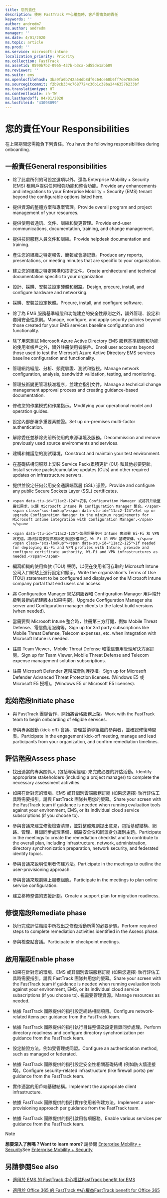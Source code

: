 ```yaml
---
title: 您的責任
description: 使用 FastTrack 中心權益時，客戶需擔負的責任
keywords: ''
author: andredm7
ms.author: andredm
manager: ''
ms.date: 4/01/2020
ms.topic: article
ms.prod: ''
ms.service: microsoft-intune
localization_priority: Priority
ms.collection: FastTrack
ms.assetid: 0590b7b2-0965-437b-b3ca-bd55de1abb09
ms.reviewer: ''
ms.suite: ems
ms.openlocfilehash: 3ba9fa6b742a54db8df6c64ce60b6ff7de708de5
ms.sourcegitcommit: f2b9cb334c7687724c36b1c38ba24463576233bf
ms.translationtype: HT
ms.contentlocale: zh-TW
ms.lasthandoff: 04/01/2020
ms.locfileid: "43098099"
---
```

# <a name="your-responsibilities"></a><span data-ttu-id="11ac2-103">您的責任</span><span class="sxs-lookup"><span data-stu-id="11ac2-103">Your Responsibilities</span></span>

<span data-ttu-id="11ac2-104">在上架期間您需擔負下列責任。</span><span class="sxs-lookup"><span data-stu-id="11ac2-104">You have the following responsibilities during onboarding.</span></span>

## <a name="general-responsibilities"></a><span data-ttu-id="11ac2-105">一般責任</span><span class="sxs-lookup"><span data-stu-id="11ac2-105">General responsibilities</span></span>

-   <span data-ttu-id="11ac2-106">除了此處所列的可設定選項以外，還為 Enterprise Mobility + Security (EMS) 租用戶提供任何增強功能和整合功能。</span><span class="sxs-lookup"><span data-stu-id="11ac2-106">Provide any enhancements and integrations to your Enterprise Mobility + Security (EMS) tenant beyond the configurable options listed here.</span></span>

-   <span data-ttu-id="11ac2-107">提供資源的整體方案和專案管理。</span><span class="sxs-lookup"><span data-stu-id="11ac2-107">Provide overall program and project management of your resources.</span></span>

-   <span data-ttu-id="11ac2-108">提供使用者通訊、文件、訓練和變更管理。</span><span class="sxs-lookup"><span data-stu-id="11ac2-108">Provide end-user communications, documentation, training, and change management.</span></span>

-   <span data-ttu-id="11ac2-109">提供技術服務人員文件和訓練。</span><span class="sxs-lookup"><span data-stu-id="11ac2-109">Provide helpdesk documentation and training.</span></span>

-   <span data-ttu-id="11ac2-110">產生您的組織之特定報告、簡報或會議記錄。</span><span class="sxs-lookup"><span data-stu-id="11ac2-110">Produce any reports, presentations, or meeting minutes that are specific to your organization.</span></span>

-   <span data-ttu-id="11ac2-111">建立您的組織之特定架構和技術文件。</span><span class="sxs-lookup"><span data-stu-id="11ac2-111">Create architectural and technical documentation specific to your organization.</span></span>

-   <span data-ttu-id="11ac2-112">設計、採購、安裝並設定硬體和網路。</span><span class="sxs-lookup"><span data-stu-id="11ac2-112">Design, procure, install, and configure hardware and networking.</span></span>

-   <span data-ttu-id="11ac2-113">採購、安裝並設定軟體。</span><span class="sxs-lookup"><span data-stu-id="11ac2-113">Procure, install, and configure software.</span></span>

-   <span data-ttu-id="11ac2-114">除了為 EMS 服務基準組態和功能建立的安全性原則之外，額外管理、設定和套用安全性原則。</span><span class="sxs-lookup"><span data-stu-id="11ac2-114">Manage, configure, and apply security policies beyond those created for your EMS services baseline configuration and functionality.</span></span>

-   <span data-ttu-id="11ac2-115">除了用來測試 Microsoft Azure Active Directory EMS 服務基準組態和功能的使用者帳戶之外，額外註冊使用者帳戶。</span><span class="sxs-lookup"><span data-stu-id="11ac2-115">Enroll user accounts beyond those used to test the Microsoft Azure Active Directory EMS services baseline configuration and functionality.</span></span>

-   <span data-ttu-id="11ac2-116">管理網路組態、分析、頻寬驗證、測試和監視。</span><span class="sxs-lookup"><span data-stu-id="11ac2-116">Manage network configuration, analysis, bandwidth validation, testing, and monitoring.</span></span>

-   <span data-ttu-id="11ac2-117">管理技術變更管理核准程序，並建立指引文件。</span><span class="sxs-lookup"><span data-stu-id="11ac2-117">Manage a technical change management approval process and creating guidance-based documentation.</span></span>

-   <span data-ttu-id="11ac2-118">修改您的作業模式和作業指示。</span><span class="sxs-lookup"><span data-stu-id="11ac2-118">Modifying your operational model and operation guides.</span></span>

-   <span data-ttu-id="11ac2-119">設定內部部署多重要素驗證。</span><span class="sxs-lookup"><span data-stu-id="11ac2-119">Set up on-premises multi-factor authentication.</span></span>

-   <span data-ttu-id="11ac2-120">解除委任並移除先前所使用的來源環境及服務。</span><span class="sxs-lookup"><span data-stu-id="11ac2-120">Decommission and remove previously used source environments and services.</span></span>

-   <span data-ttu-id="11ac2-121">建構和維護您的測試環境。</span><span class="sxs-lookup"><span data-stu-id="11ac2-121">Construct and maintain your test environment.</span></span>

-   <span data-ttu-id="11ac2-122">在基礎結構伺服器上安裝 Service Pack/累積更新 (CU) 和其他必要更新。</span><span class="sxs-lookup"><span data-stu-id="11ac2-122">Install service packs/cumulative updates (CUs) and other required updates on infrastructure servers.</span></span>

-   <span data-ttu-id="11ac2-123">提供並設定任何公用安全通訊端階層 (SSL) 憑證。</span><span class="sxs-lookup"><span data-stu-id="11ac2-123">Provide and configure any public Secure Sockets Layer (SSL) certificates.</span></span>

-     <span data-ttu-id="11ac2-124">安裝 Configuration Manager 或將其升級至最低需求，以讓 Microsoft Intune 與 Configuration Manager 整合。</span><span class="sxs-lookup"><span data-stu-id="11ac2-124">Set up or upgrade Configuration Manager to the minimum requirements for Microsoft Intune integration with Configuration Manager.</span></span>

-     <span data-ttu-id="11ac2-125">如果需要使用 Intune 來部署 Wi-Fi 和 VPN 設定檔，請根據需要提供和設定憑證授權單位、Wi-Fi 和 VPN 基礎架構。</span><span class="sxs-lookup"><span data-stu-id="11ac2-125">If needed for deploying Wi-Fi and VPN profiles with Intune, provide and configure certificate authority, Wi-Fi and VPN infrastructures as needed.</span></span>

-   <span data-ttu-id="11ac2-126">編寫組織的使用條款 (TOU) 聲明，以便在使用者可存取的 Microsoft Intune 公司入口網站上進行設定和顯示。</span><span class="sxs-lookup"><span data-stu-id="11ac2-126">Write the organization's Terms of Use (TOU) statement to be configured and displayed on the Microsoft Intune company portal that end users can access.</span></span>

-   <span data-ttu-id="11ac2-127">將 Configuration Manager 網站伺服器和 Configuration Manager 用戶端升級到最新的組建版本(如果需要)。</span><span class="sxs-lookup"><span data-stu-id="11ac2-127">Upgrade Configuration Manager site server and Configuration manager clients to the latest build versions (when needed).</span></span>

-   <span data-ttu-id="11ac2-128">當需要與 Microsoft Intune 整合時，註冊第三方訂閱，例如 Mobile Threat Defense、電信費用服務等。</span><span class="sxs-lookup"><span data-stu-id="11ac2-128">Sign up for 3rd party subscriptions like Mobile Threat Defense, Telecom expenses, etc. when integration with Microsoft Intune is needed.</span></span>

-   <span data-ttu-id="11ac2-129">註冊 Team Viewer、Mobile Threat Defense 和電信費用管理解決方案訂閱。</span><span class="sxs-lookup"><span data-stu-id="11ac2-129">Sign up for Team Viewer, Mobile Threat Defense and Telecom expense management solution subscriptions.</span></span>

-   <span data-ttu-id="11ac2-130">註冊 Microsoft Defender 進階威脅防護授權。</span><span class="sxs-lookup"><span data-stu-id="11ac2-130">Sign up for Microsoft Defender Advanced Threat Protection licenses.</span></span> <span data-ttu-id="11ac2-131">(Windows E5 或 Microsoft E5 授權)。</span><span class="sxs-lookup"><span data-stu-id="11ac2-131">(Windows E5 or Microsoft E5 licenses).</span></span>

## <a name="initiate-phase"></a><span data-ttu-id="11ac2-132">起始階段</span><span class="sxs-lookup"><span data-stu-id="11ac2-132">Initiate phase</span></span>

-   <span data-ttu-id="11ac2-133">與 FastTrack 團隊合作，開始將合格服務上架。</span><span class="sxs-lookup"><span data-stu-id="11ac2-133">Work with the FastTrack team to begin onboarding of eligible services.</span></span>

-   <span data-ttu-id="11ac2-134">參與專案啟動 (kick-off) 會議、管理並領導組織的參與者，並確認修復時間表。</span><span class="sxs-lookup"><span data-stu-id="11ac2-134">Participate in the engagement kick-off meeting, manage and lead participants from your organization, and confirm remediation timelines.</span></span>

## <a name="assess-phase"></a><span data-ttu-id="11ac2-135">評估階段</span><span class="sxs-lookup"><span data-stu-id="11ac2-135">Assess phase</span></span>

-   <span data-ttu-id="11ac2-136">找出適當的專案關係人 (包括專案經理) 來完成必要的評估活動。</span><span class="sxs-lookup"><span data-stu-id="11ac2-136">Identify appropriate stakeholders (including a project manager) to complete the necessary assessment activities.</span></span>

-   <span data-ttu-id="11ac2-137">如果在針對您的環境、EMS 或其個別雲端服務訂閱 (如果您選擇) 執行評估工具時需要指引，請與 FastTrack 團隊共用您的螢幕。</span><span class="sxs-lookup"><span data-stu-id="11ac2-137">Share your screen with the FastTrack team if guidance is needed when running evaluation tools against your environment, EMS, or its individual cloud service subscriptions (if you choose to).</span></span>

-   <span data-ttu-id="11ac2-138">參與會議來建立修復檢查清單，並對整體規劃提出意見，包括基礎結構、網路、管理、目錄同步處理準備、網路安全性和同盟身分識別主題。</span><span class="sxs-lookup"><span data-stu-id="11ac2-138">Participate in the meetings to create the remediation checklist and to contribute to the overall plan, including infrastructure, network, administration, directory synchronization preparation, network security, and federated identity topics.</span></span>

-   <span data-ttu-id="11ac2-139">參與會議來說明使用者佈建方法。</span><span class="sxs-lookup"><span data-stu-id="11ac2-139">Participate in the meetings to outline the user-provisioning approach.</span></span>

-   <span data-ttu-id="11ac2-140">參與會議來規劃線上服務組態。</span><span class="sxs-lookup"><span data-stu-id="11ac2-140">Participate in the meetings to plan online service configuration.</span></span>

-   <span data-ttu-id="11ac2-141">建立移轉整備的支援計劃。</span><span class="sxs-lookup"><span data-stu-id="11ac2-141">Create a support plan for migration readiness.</span></span>

## <a name="remediate-phase"></a><span data-ttu-id="11ac2-142">修復階段</span><span class="sxs-lookup"><span data-stu-id="11ac2-142">Remediate phase</span></span>

-   <span data-ttu-id="11ac2-143">執行完成評估階段中所找出之修復活動所需的必要步驟。</span><span class="sxs-lookup"><span data-stu-id="11ac2-143">Perform required steps to complete remediation activities identified in the Assess phase.</span></span>

-   <span data-ttu-id="11ac2-144">參與檢查點會議。</span><span class="sxs-lookup"><span data-stu-id="11ac2-144">Participate in checkpoint meetings.</span></span>

## <a name="enable-phase"></a><span data-ttu-id="11ac2-145">啟用階段</span><span class="sxs-lookup"><span data-stu-id="11ac2-145">Enable phase</span></span>

-   <span data-ttu-id="11ac2-146">如果在針對您的環境、EMS 或其個別雲端服務訂閱 (如果您選擇) 執行評估工具時需要指引，請與 FastTrack 團隊共用您的螢幕。</span><span class="sxs-lookup"><span data-stu-id="11ac2-146">Share your screen with the FastTrack team if guidance is needed when running evaluation tools against your environment, EMS, or its individual cloud service subscriptions (if you choose to).</span></span> <span data-ttu-id="11ac2-147">視需要管理資源。</span><span class="sxs-lookup"><span data-stu-id="11ac2-147">Manage resources as needed.</span></span>

-   <span data-ttu-id="11ac2-148">依據 FastTrack 團隊提供的指引設定網路相關項目。</span><span class="sxs-lookup"><span data-stu-id="11ac2-148">Configure network-related items per guidance from the FastTrack team.</span></span>

-   <span data-ttu-id="11ac2-149">依據 FastTrack 團隊提供的指引執行目錄整備及設定目錄同步處理。</span><span class="sxs-lookup"><span data-stu-id="11ac2-149">Perform directory readiness and configure directory synchronization per guidance from the FastTrack team.</span></span>

-   <span data-ttu-id="11ac2-150">設定驗證方法，例如受管理或同盟。</span><span class="sxs-lookup"><span data-stu-id="11ac2-150">Configure an authentication method, such as managed or federated.</span></span> 

-   <span data-ttu-id="11ac2-151">依據 FastTrack 團隊提供的指引設定安全性相關基礎結構 (例如防火牆連接埠)。</span><span class="sxs-lookup"><span data-stu-id="11ac2-151">Configure security-related infrastructure (like firewall ports) per guidance from the FastTrack team.</span></span>

-   <span data-ttu-id="11ac2-152">實作適當的用戶端基礎結構。</span><span class="sxs-lookup"><span data-stu-id="11ac2-152">Implement the appropriate client infrastructure.</span></span>

-   <span data-ttu-id="11ac2-153">依據 FastTrack 團隊提供的指引實作使用者佈建方法。</span><span class="sxs-lookup"><span data-stu-id="11ac2-153">Implement a user-provisioning approach per guidance from the FastTrack team.</span></span>

-   <span data-ttu-id="11ac2-154">依據 FastTrack 團隊提供的指引啟用各項服務。</span><span class="sxs-lookup"><span data-stu-id="11ac2-154">Enable various services per guidance from the FastTrack team.</span></span>

> [!NOTE]
> <span data-ttu-id="11ac2-155">**想要深入了解嗎？**</span><span class="sxs-lookup"><span data-stu-id="11ac2-155">**Want to learn more?**</span></span> <span data-ttu-id="11ac2-156">請參閱 [Enterprise Mobility + Security](https://www.microsoft.com/cloud-platform/enterprise-mobility)</span><span class="sxs-lookup"><span data-stu-id="11ac2-156">See [Enterprise Mobility + Security](https://www.microsoft.com/cloud-platform/enterprise-mobility)</span></span>

## <a name="see-also"></a><span data-ttu-id="11ac2-157">另請參閱</span><span class="sxs-lookup"><span data-stu-id="11ac2-157">See also</span></span>

- [<span data-ttu-id="11ac2-158">適用於 EMS 的 FastTrack 中心權益</span><span class="sxs-lookup"><span data-stu-id="11ac2-158">FastTrack benefit for EMS</span></span>](EMS-fasttrack-benefit-for-EMS.md)

- [<span data-ttu-id="11ac2-159">適用於 Office 365 的 FastTrack 中心權益</span><span class="sxs-lookup"><span data-stu-id="11ac2-159">FastTrack benefit for Office 365</span></span>](O365-fasttrack-benefit-for-office-365.md)

